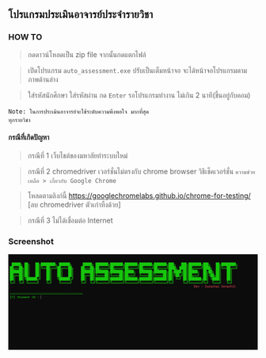 ## โปรแกรมประเมินอาจารย์ประจำรายวิชา
### HOW TO
> กดดาวน์โหลดเป็น zip file จากนั้นกดแตกไฟล์

> เปิดโปรแกรม `auto_assessment.exe` ปรับเป็นเต็มหน้าจอ จะได้หน้าจอโปรแกรมตามภาพด้านล่าง

> ใส่รหัสนักศึกษา ใส่รหัสผ่าน กด `Enter` รอโปรแกรมทำงาน ไม่เกิน 2 นาที(ขึ้นอยู่กับคอม)  

<code>Note: ในการประเมินอาจารย์จะใช้ระดับความพึงพอใจ มากที่สุด ทุกรายวิชา</code>

#### กรณีที่เกิดปัญหา
> กรณีที่ 1  เว็บไชต์ของมหาลัยทำระบบใหม่

> กรณีที่ 2 chromedriver เวอร์ชั่นไม่ตรงกับ chrome browser วิธีเช็คเวอร์ชั่น  `ความช่วยเหลือ > เกี่ยวกับ Google Chrome`

> โหลดตามลิงก์นี้ https://googlechromelabs.github.io/chrome-for-testing/ [ลบ chromedriver ตัวเก่าทิ้งด้วย]

> กรณีที่ 3 ไม่ได้เชื่อมต่อ  Internet

### Screenshot
<img src="https://github.com/code555man/auto-assessment/blob/main/Screenshot.png" width="" height="">
